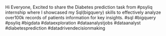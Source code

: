 Hi Everyone,
Excited to share the Diabetes prediction task from #psyliq internship where I showcased my Sql(bigquery) skills to effectively analyze over100k records of patients information for key insights.
#sql #bigquery #psyliq #bigdata #dataexploration #dataanalystjobs #dataanalyst #diabetesprediction #datadrivendecisionmaking
